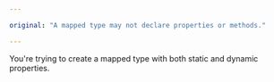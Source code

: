 ```yaml
---

original: "A mapped type may not declare properties or methods."

---
```


You're trying to create a mapped type with both static and dynamic properties.